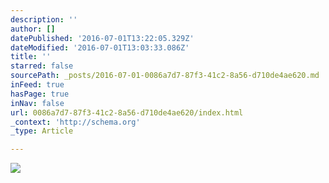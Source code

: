 ```yaml
---
description: ''
author: []
datePublished: '2016-07-01T13:22:05.329Z'
dateModified: '2016-07-01T13:03:33.086Z'
title: ''
starred: false
sourcePath: _posts/2016-07-01-0086a7d7-87f3-41c2-8a56-d710de4ae620.md
inFeed: true
hasPage: true
inNav: false
url: 0086a7d7-87f3-41c2-8a56-d710de4ae620/index.html
_context: 'http://schema.org'
_type: Article

---
```

![](https://the-grid-user-content.s3-us-west-2.amazonaws.com/3b2ce2e1-9bc9-49b3-a60a-ffcb8fb9f8c7.jpg)